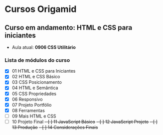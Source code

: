 # Cursos Origamid

## Curso em andamento: HTML e CSS para iniciantes
- Aula atual: **0906 CSS Utilitário**

### Lista de módulos do curso
- [x] 01 HTML e CSS para Iniciantes
- [x] 02 HTML e CSS Básico
- [x] 03 CSS Posicionamento
- [x] 04 HTML e Semântica
- [x] 05 CSS Propriedades
- [x] 06 Responsivo
- [x] 07 Projeto Portfólio
- [x] 08 Ferramentas
- [ ] 09 Mais HTML e CSS
- [ ] 10 Projeto Final
~~- [ ] 11 JavaScript Básico~~
~~- [ ] 12 JavaScript Projeto~~
~~- [ ] 13 Produção~~
~~- [ ] 14 Considerações Finais~~